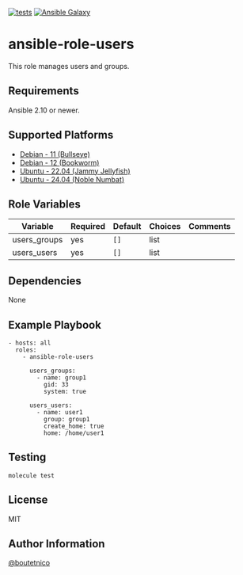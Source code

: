 [![tests](https://github.com/boutetnico/ansible-role-users/workflows/Test%20ansible%20role/badge.svg)](https://github.com/boutetnico/ansible-role-users/actions?query=workflow%3A%22Test+ansible+role%22)
[![Ansible Galaxy](https://img.shields.io/badge/galaxy-boutetnico.users-blue.svg)](https://galaxy.ansible.com/boutetnico/users)

ansible-role-users
==================

This role manages users and groups.

Requirements
------------

Ansible 2.10 or newer.

Supported Platforms
-------------------

- [Debian - 11 (Bullseye)](https://wiki.debian.org/DebianBullseye)
- [Debian - 12 (Bookworm)](https://wiki.debian.org/DebianBookworm)
- [Ubuntu - 22.04 (Jammy Jellyfish)](http://releases.ubuntu.com/22.04/)
- [Ubuntu - 24.04 (Noble Numbat)](http://releases.ubuntu.com/24.04/)

Role Variables
--------------

| Variable                | Required | Default              | Choices | Comments                                  |
|-------------------------|----------|----------------------|---------|-------------------------------------------|
| users_groups            | yes      | `[]`                 | list    |                                           |
| users_users             | yes      | `[]`                 | list    |                                           |

Dependencies
------------

None

Example Playbook
----------------

    - hosts: all
      roles:
        - ansible-role-users

          users_groups:
            - name: group1
              gid: 33
              system: true

          users_users:
            - name: user1
              group: group1
              create_home: true
              home: /home/user1

Testing
-------

    molecule test

License
-------

MIT

Author Information
------------------

[@boutetnico](https://github.com/boutetnico)
